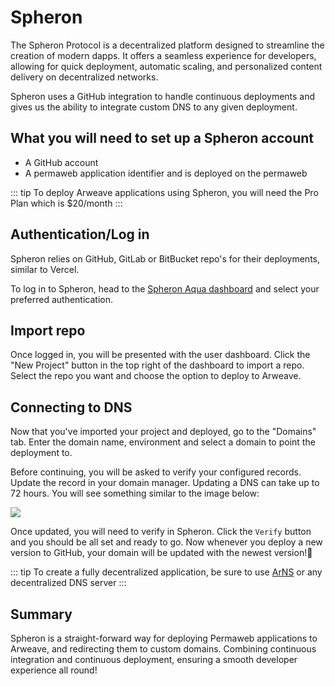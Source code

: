 # Spheron

The Spheron Protocol is a decentralized platform designed to streamline the creation of modern dapps. It offers a seamless experience for developers, allowing for quick deployment, automatic scaling, and personalized content delivery on decentralized networks.

Spheron uses a GitHub integration to handle continuous deployments and gives us the ability to integrate custom DNS to any given deployment.

## What you will need to set up a Spheron account

* A GitHub account
* A permaweb application identifier and is deployed on the permaweb

::: tip
To deploy Arweave applications using Spheron, you will need the Pro Plan which is $20/month
:::

## Authentication/Log in

Spheron relies on GitHub, GitLab or BitBucket repo's for their deployments, similar to Vercel. 

To log in to Spheron, head to the [Spheron Aqua dashboard](https://app.spheron.network/) and select your preferred authentication.

## Import repo

Once logged in, you will be presented with the user dashboard. Click the "New Project" button in the top right of the dashboard to import a repo. Select the repo you want and choose the option to deploy to Arweave. 

## Connecting to DNS

Now that you've imported your project and deployed, go to the "Domains" tab. Enter the domain name, environment and select a domain to point the deployment to. 

Before continuing, you will be asked to verify your configured records. Update the record in your domain manager. Updating a DNS can take up to 72 hours. You will see something similar to the image below:

<img src="https://arweave.net/8BNk8spFayPCdCHx1XrsoMtMdX1-qsDYAORPJ8BNZ3Y" />

Once updated, you will need to verify in Spheron. Click the `Verify` button and you should be all set and ready to go. Now whenever you deploy a new version to GitHub, your domain will be updated with the newest version!🎉


::: tip
To create a fully decentralized application, be sure to use [ArNS](https://ar.io/arns) or any decentralized DNS server 
:::
## Summary

Spheron is a straight-forward way for deploying Permaweb applications to Arweave, and redirecting them to custom domains. Combining continuous integration and continuous deployment, ensuring a smooth developer experience all round!


